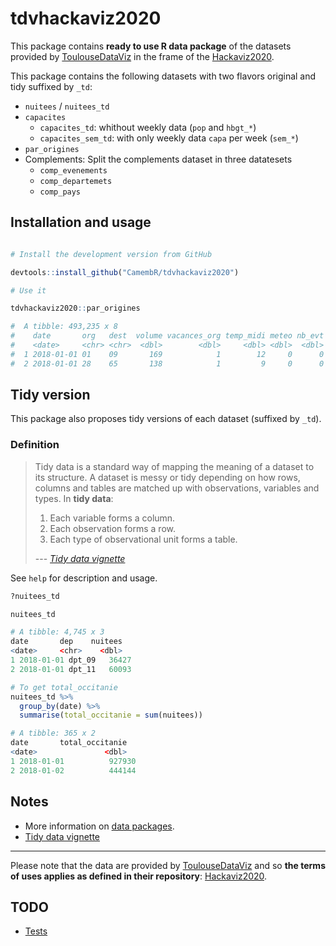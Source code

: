tdvhackaviz2020
===============

This package contains **ready to use R data package** of the datasets provided by [ToulouseDataViz](https://toulouse-dataviz.fr/) in the frame of the [Hackaviz2020](https://github.com/ToulouseDataViz/Hackaviz2020).

This package contains the following datasets with two flavors original and tidy suffixed by `_td`:

- `nuitees` / `nuitees_td`
- `capacites`
    - `capacites_td`: whithout weekly data (`pop` and `hbgt_*`)
    - `capacites_sem_td`: with only weekly data `capa` per week (`sem_*`)
- `par_origines`
- Complements: Split the complements dataset in three datatesets
    - `comp_evenements`
    - `comp_departemets`
    - `comp_pays`
    
## Installation and usage

```R

# Install the development version from GitHub

devtools::install_github("CamembR/tdvhackaviz2020")

# Use it

tdvhackaviz2020::par_origines

#  A tibble: 493,235 x 8
#    date       org   dest  volume vacances_org temp_midi meteo nb_evt
#    <date>     <chr> <chr>  <dbl>        <dbl>     <dbl> <dbl>  <dbl>
#  1 2018-01-01 01    09       169            1        12     0      0
#  2 2018-01-01 28    65       138            1         9     0      0
```

## Tidy version

This package also proposes tidy versions of each dataset (suffixed by `_td`).

### Definition

> Tidy data is a standard way of mapping the meaning of a dataset to its structure. A dataset is messy or tidy depending on how rows, columns and tables are matched up with observations, variables and types. 
In **tidy data**:
>
> 1. Each variable forms a column.
> 2. Each observation forms a row.
> 3. Each type of observational unit forms a table.
>
> --- <cite>[Tidy data vignette](https://cran.r-project.org/web/packages/tidyr/vignettes/tidy-data.html)</cite>

See `help` for description and usage.

```R
?nuitees_td

nuitees_td

# A tibble: 4,745 x 3
date       dep    nuitees
<date>     <chr>    <dbl>
1 2018-01-01 dpt_09   36427
2 2018-01-01 dpt_11   60093

# To get total_occitanie
nuitees_td %>%
  group_by(date) %>%
  summarise(total_occitanie = sum(nuitees))

# A tibble: 365 x 2
date       total_occitanie
<date>               <dbl>
1 2018-01-01          927930
2 2018-01-02          444144
```

## Notes

- More information on [data packages](http://r-pkgs.had.co.nz/data.html).
- [Tidy data vignette](https://cran.r-project.org/web/packages/tidyr/vignettes/tidy-data.html)

-----

Please note that the data are provided by [ToulouseDataViz](https://toulouse-dataviz.fr/) and so **the terms of uses applies as defined in their repository**: [Hackaviz2020](https://github.com/ToulouseDataViz/Hackaviz2020).

## TODO

- [Tests](https://testthat.r-lib.org/)

